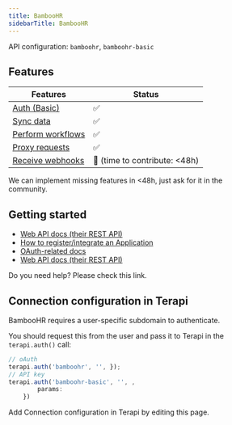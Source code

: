 ```yaml
---
title: BambooHR
sidebarTitle: BambooHR
---
```


API configuration: `bamboohr`, `bamboohr-basic`

## Features

| Features | Status |
| - | - |
| [Auth (Basic)](/integrate/guides/authorize-an-api) | ✅ |
| [Sync data](https://terapi.gitbook.io/terapi-api-explorer/integrate/guides/sync-data-from-an-api) | ✅ |
| [Perform workflows](https://terapi.gitbook.io/terapi-api-explorer/integrate/guides/perform-workflows-with-an-api) | ✅ |
| [Proxy requests](https://terapi.gitbook.io/terapi-api-explorer/integrate/guides/proxy-requests-to-an-api) | ✅ |
| [Receive webhooks](https://terapi.gitbook.io/terapi-api-explorer/integrate/guides/receive-webhooks-from-an-api) | 🚫 (time to contribute: &lt;48h) |

We can implement missing features in &lt;48h, just ask for it in the community.

## Getting started

-   [Web API docs (their REST API)](https://documentation.bamboohr.com/docs/getting-started)
-   [How to register/integrate an Application](https://documentation.bamboohr.com/docs#what-will-you-need-to-get-started)
-   [OAuth-related docs](https://documentation.bamboohr.com/page/single-sign-on-sso-with-openid-connect)
-   [Web API docs (their REST API)](https://documentation.bamboohr.com/reference/get-employee)

Do you need help? Please check this link.

## Connection configuration in Terapi

BambooHR requires a user-specific subdomain to authenticate.

You should request this from the user and pass it to Terapi in the `terapi.auth()` call:

```js
// oAuth
terapi.auth('bamboohr', '', });
// API key
terapi.auth('bamboohr-basic', '', ,
        params: 
    })
```

Add Connection configuration in Terapi by editing this page.
    
